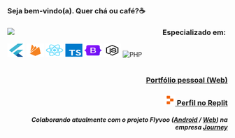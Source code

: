 
<h3> Seja bem-vindo(a). Quer chá ou café?☕</h3>

<div style="display: inline_block">
  <img align="left" src="https://github-readme-stats.vercel.app/api/top-langs/?username=oculosdanilo&layout=compact&theme=midnight-purple" width="355px" />
  
  <div align="left">
    <h3>Especializado em:</h3>
    <div>
      <img alt="Flutter" height="30" width="40" src="https://raw.githubusercontent.com/devicons/devicon/master/icons/flutter/flutter-original.svg">  
      <img alt="Firebase" height="30" width="40" src="https://raw.githubusercontent.com/devicons/devicon/master/icons/firebase/firebase-plain.svg">
      <img alt="React" height="30" width="40" src="https://raw.githubusercontent.com/devicons/devicon/master/icons/react/react-original.svg" />
      <img alt="Typescript" height="30" width="40" src="https://raw.githubusercontent.com/devicons/devicon/master/icons/typescript/typescript-plain.svg" />
      <img alt="Bootstrap" height="30" width="40" src="https://raw.githubusercontent.com/devicons/devicon/master/icons/bootstrap/bootstrap-original.svg">
      <img alt="Node.js" height="30" width="40" src="https://raw.githubusercontent.com/vorillaz/devicons/master/!SVG/nodejs_small.svg">
      <img alt="PHP" height="30" width="40" src="https://cdn.jsdelivr.net/gh/devicons/devicon/icons/php/php-original.svg" />
    </div></br>  
  </div>
</div>

<div align="right">
  <h3><a href="https://etec199-danilolima.xp3.biz/" target="_blank">Portfólio pessoal (Web)</a></h3>
  <h3><a href="https://replit.com/@oculosdanilo" target="_blank"><img alt="Replit" src="./replit.png" width="25">&nbsp;Perfil no Replit</a></h3>
  <h5>Colaborando atualmente com o projeto Flyvoo (<a href="https://github.com/journey-etecct/flyvoo-app">Android</a> / <a href="https://github.com/journey-etecct/flyvoo-web">Web</a>) na empresa <a href="https://github.com/journey-etecct">Journey</a></h5>
</div>



<!--
**oculosdanilo/oculosdanilo** is a ✨ _special_ ✨ repository because its `README.md` (this file) appears on your GitHub profile.

Here are some ideas to get you started:

- 🔭 I’m currently working on ...
- 🌱 I’m currently learning ...
- 👯 I’m looking to collaborate on ...
- 🤔 I’m looking for help with ...
- 💬 Ask me about ...
- 📫 How to reach me: ...
- 😄 Pronouns: ...
- ⚡ Fun fact: ...
-->
